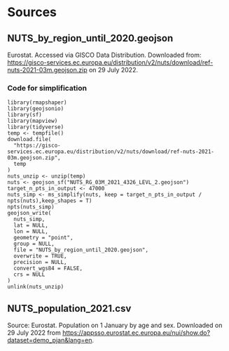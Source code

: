 # Sources

## NUTS_by_region_until_2020.geojson
Eurostat. Accessed via GISCO Data Distribution.
Downloaded from: https://gisco-services.ec.europa.eu/distribution/v2/nuts/download/ref-nuts-2021-03m.geojson.zip on 29 July 2022.

### Code for simplification
```
library(rmapshaper)
library(geojsonio)
library(sf)
library(mapview)
library(tidyverse)
temp <- tempfile()
download.file(
  "https://gisco-services.ec.europa.eu/distribution/v2/nuts/download/ref-nuts-2021-03m.geojson.zip",
  temp
)
nuts_unzip <- unzip(temp)
nuts <- geojson_sf("NUTS_RG_03M_2021_4326_LEVL_2.geojson")
target_n_pts_in_output <- 47000
nuts_simp <- ms_simplify(nuts, keep = target_n_pts_in_output / npts(nuts),keep_shapes = T)
npts(nuts_simp)
geojson_write(
  nuts_simp,
  lat = NULL,
  lon = NULL,
  geometry = "point",
  group = NULL,
  file = "NUTS_by_region_until_2020.geojson",
  overwrite = TRUE,
  precision = NULL,
  convert_wgs84 = FALSE,
  crs = NULL
)
unlink(nuts_unzip)
  ```
  
## NUTS_population_2021.csv
Source: Eurostat. Population on 1 January by age and sex.
Downloaded on 29 July 2022 from https://appsso.eurostat.ec.europa.eu/nui/show.do?dataset=demo_pjan&lang=en.


